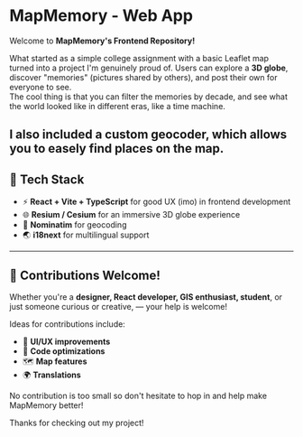 # MapMemory - Web App

Welcome to **MapMemory's Frontend Repository!**  

What started as a simple college assignment with a basic Leaflet map turned into a project I'm genuinely proud of. Users can explore a **3D globe**, discover "memories" (pictures shared by others), and post their own for everyone to see.  
The cool thing is that you can filter the memories by decade, and see what the world looked like in different eras, like a time machine.

I also included a custom geocoder, which allows you to easely find places on the map.
---

## 🚀 Tech Stack  

- ⚡ **React + Vite + TypeScript** for good UX (imo) in frontend development  
- 🌐 **Resium / Cesium** for an immersive 3D globe experience  
- 📌 **Nominatim** for geocoding  
- 🌏 **i18next** for multilingual support  

---

## 🤝 Contributions Welcome!  

Whether you're a **designer, React developer, GIS enthusiast, student**, or just someone curious or creative, — your help is welcome!  

Ideas for contributions include:  
- 🌟 **UI/UX improvements**  
- 🔧 **Code optimizations**  
- 🗺️ **Map features**  
- 🌍 **Translations**  

No contribution is too small so don't hesitate to hop in and help make MapMemory better!

Thanks for checking out my project!
